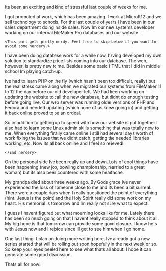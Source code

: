 Its been an exciting and kind of stressful last couple of weeks for me.

I got promoted at work, which has been amazing. I work at MicroK12 and we sell technology to schools. For the last couple of years I have been in our sales department doing inside sales. Now Im our new systems developer working on our internal FileMaker Pro databases and our website.

`<This part gets pretty nerdy. Feel free to skip below if you want to avoid some nerdery.>`

I have been doing database work for a while now, having developed my own solution to standardize price lists coming into our database. The web,
however, is pretty new to me. Besides some basic HTML that I did in middle school Im playing catch-up.

Ive had to learn PHP on the fly (which hasn't been too difficult, really) but the real stress came along when we migrated our systems from
FileMaker 11 to 12 the day before our old developer left. We had been working on updating the website to call the new database, but didnt do enough testing before going live. Our web server was running older versions of PHP and Fedora and needed updating (which none of us knew going in) and getting it back online proved to be an ordeal.

So in addition to getting up to speed with how our website is put together I also had to learn some Linux admin skills something that was
totally new to me. When everything finally came online I still had several days worth of work fixing the issues that we didnt catch, getting the needed libraries working, etc. Now its all back online and I feel so relieved!

`</End nerdery>`

On the personal side Ive been really up and down. Lots of cool things have been happening (new job, bowling championship, married to a great woman) but its also been countered with some heartache.

My grandpa died about three weeks ago. By Gods grace Ive never experienced the loss of someone close to me and its been a bit surreal. There were a couple days when I really questioned the point of everything (hint: Jesus is the point) and the Holy Spirit really did some work on my heart. His memorial is tomorrow and Im really not sure what to expect.

I guess I havent figured out what mourning looks like for me. Lately there has been so much going on that I havent really stopped to think
about it all. My big hope is that tomorrow can provide some good closure. I know he's with Jesus now and I rejoice since Ill get to see
him when I go home.

One last thing. I plan on doing more writing here. Ive already got a new series started that will be rolling out soon hopefully in the next week or so. So keep your eyes peeled here to see what thats all about. I hope it can generate some good discussion.

Thats all for now!
